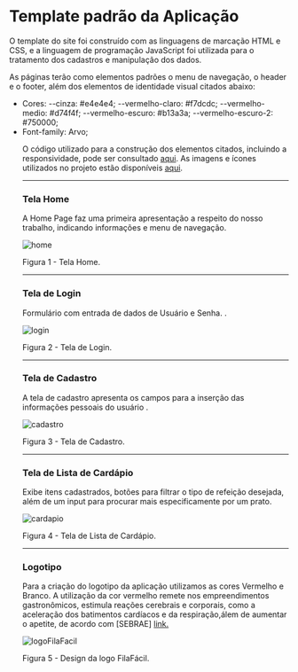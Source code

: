 # Template padrão da Aplicação

O template do site foi construído com as linguagens de marcação HTML e CSS, e a linguagem de programação JavaScript foi utilizada para o tratamento dos cadastros e manipulação dos dados.

As páginas terão como elementos padrões o menu de navegação, o header e o footer, além dos elementos de identidade visual citados abaixo:

<ul>
<li>Cores:
  --cinza: #e4e4e4;
  --vermelho-claro: #f7dcdc;
  --vermelho-medio: #d74f4f;
  --vermelho-escuro: #b13a3a;
  --vermelho-escuro-2: #750000;
  
</li>
<li>Font-family: Arvo;
</li>

O código utilizado para a construção dos elementos citados, incluindo a responsividade, pode ser consultado <a href="https://github.com/ICEI-PUC-Minas-PMV-ADS/pmv-ads-2024-1-e1-proj-web-t4-pmv-ads-2024-1-e1-proj-fila-facil/tree/main/src">aqui</a>. 
 As imagens e ícones utilizados no projeto estão disponíveis <a href="https://github.com/ICEI-PUC-Minas-PMV-ADS/pmv-ads-2024-1-e1-proj-web-t4-pmv-ads-2024-1-e1-proj-fila-facil/tree/main/src/assets/img">aqui</a>.

<hr>

<h3><b>Tela Home</b></h3>
<p>A Home Page faz uma primeira apresentação a respeito do nosso trabalho, indicando informações e menu de navegação.</p>

![home](https://github.com/thiagocosta70/Teste-Git/assets/164437300/91112f43-08f0-45f4-9fcc-fb9e21b663a8)

  <figcaption> Figura 1 - Tela Home.
</figure> 

<hr>

<h3><b>Tela de Login</b></h3>
<p>Formulário com entrada de dados de Usuário e Senha. .</p>
 
  ![login](https://github.com/thiagocosta70/Teste-Git/assets/164437300/34617fb3-d06b-4d6a-9981-4994633b989c)


  <figcaption> Figura 2 - Tela de Login.
</figure> 

<hr>
<h3><b>Tela de Cadastro</b></h3>
<p>A tela de cadastro apresenta os campos para a inserção das informações pessoais do usuário .</p>
 
  ![cadastro](https://github.com/thiagocosta70/Teste-Git/assets/164437300/c3029adc-4af7-4338-95f8-6d75d28842e6)

  <figcaption> Figura 3 - Tela de Cadastro.
</figure> 

<hr>

<h3><b>Tela de Lista de Cardápio</b></h3>
<p>Exibe itens cadastrados, botões para filtrar o tipo de refeição desejada, além de um input para procurar mais especificamente por um prato.</p>

![cardapio](https://github.com/thiagocosta70/Teste-Git/assets/164437300/5a84cd68-baa7-4950-ae2f-c60b0aa8053d)


  <figcaption>Figura 4 - Tela de Lista de Cardápio.
</figure> 

<hr>
  
<h3><b>Logotipo</b></h3>
<p>Para a criação do logotipo da aplicação utilizamos as cores Vermelho e Branco. A utilização da cor vermelho remete nos empreendimentos gastronômicos, estimula reações cerebrais e corporais, como a aceleração dos batimentos cardíacos e da respiração,álem de aumentar o apetite, de acordo com [SEBRAE] <a href="https://sebrae.com.br/sites/PortalSebrae/artigos/cores-que-estimulam-a-fome-saiba-como-usar-no-seu-restaurante,b2c3425ef7156810VgnVCM1000001b00320aRCRD">link.</a>
  
![logoFilaFacil](https://github.com/thiagocosta70/Teste-Git/assets/164437300/135e6e72-d79b-429f-92d0-ef37be533957)


Figura 5 - Design da logo FilaFácil.


